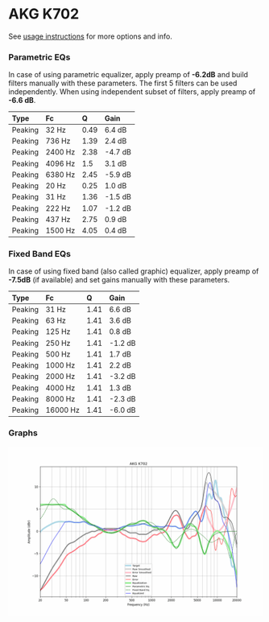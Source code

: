 # AKG K702
See [usage instructions](https://github.com/jaakkopasanen/AutoEq#usage) for more options and info.

### Parametric EQs
In case of using parametric equalizer, apply preamp of **-6.2dB** and build filters manually
with these parameters. The first 5 filters can be used independently.
When using independent subset of filters, apply preamp of **-6.6 dB**.

| Type    | Fc      |    Q | Gain    |
|:--------|:--------|:-----|:--------|
| Peaking | 32 Hz   | 0.49 | 6.4 dB  |
| Peaking | 736 Hz  | 1.39 | 2.4 dB  |
| Peaking | 2400 Hz | 2.38 | -4.7 dB |
| Peaking | 4096 Hz | 1.5  | 3.1 dB  |
| Peaking | 6380 Hz | 2.45 | -5.9 dB |
| Peaking | 20 Hz   | 0.25 | 1.0 dB  |
| Peaking | 31 Hz   | 1.36 | -1.5 dB |
| Peaking | 222 Hz  | 1.07 | -1.2 dB |
| Peaking | 437 Hz  | 2.75 | 0.9 dB  |
| Peaking | 1500 Hz | 4.05 | 0.4 dB  |

### Fixed Band EQs
In case of using fixed band (also called graphic) equalizer, apply preamp of **-7.5dB**
(if available) and set gains manually with these parameters.

| Type    | Fc       |    Q | Gain    |
|:--------|:---------|:-----|:--------|
| Peaking | 31 Hz    | 1.41 | 6.6 dB  |
| Peaking | 63 Hz    | 1.41 | 3.6 dB  |
| Peaking | 125 Hz   | 1.41 | 0.8 dB  |
| Peaking | 250 Hz   | 1.41 | -1.2 dB |
| Peaking | 500 Hz   | 1.41 | 1.7 dB  |
| Peaking | 1000 Hz  | 1.41 | 2.2 dB  |
| Peaking | 2000 Hz  | 1.41 | -3.2 dB |
| Peaking | 4000 Hz  | 1.41 | 1.3 dB  |
| Peaking | 8000 Hz  | 1.41 | -2.3 dB |
| Peaking | 16000 Hz | 1.41 | -6.0 dB |

### Graphs
![](./AKG%20K702.png)